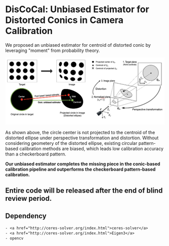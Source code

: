 # DisCoCal: Unbiased Estimator for Distorted Conics in Camera Calibration

We proposed an unbiased estimator for centroid of distorted conic by leveraging "moment" from probability theory.

![overview](./Figs/overview2.png)


As shown above, the circle center is not projected to the centroid of the distorted ellipse under perspective transformation and distortion. Without considering geometery of the distorted ellipse, existing circular pattern-based calibration methods are biased, which leads low calibration accuracy than a checkerboard pattern. 

**Our unbiased estimator completes the missing piece in the conic-based calibration pipeline and outperforms the checkerboard pattern-based calibration.**

## Entire code will be released after the end of blind review period.

## Dependency
    - <a href="http://ceres-solver.org/index.html">ceres-solver</a>
    - <a href="http://ceres-solver.org/index.html">Eigen3</a>
    - opencv
<!-- 
## Experiments

### Comparision between existing methods
![results](./Figs/Calresults.png)
Each calibration is conducted with randomly generated 30 images, and the entire process is repeated 30 times to obtain mean and standard deviation values.
Our method shows the best performance and significantly low standard deviation.

### Reprojection error comparison in synthetic images
<img src="./Figs/Rep.png" width="700" height="480"/>
With known intrinsic matrix, we evaluated the reprojection error to verify the projection model is well defined. Unlike other circular pattern methods, our method is unbiased, resulting in near-zero errors regardless of distortion and radius changes.


### Why Circular pattern?

The circular pattern has subpixel-level accuracy to detect the control points and is robust to boundary blur effects. These advantages are maximized in thermal-infrared cameras suffering from boundary blur effect due to thermal conduction.
![boundary_blur](./Figs/boundary_blur.png) -->

